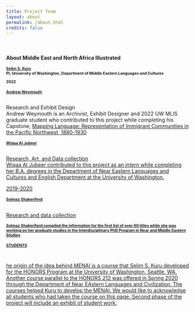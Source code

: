 ```yaml
---
title: Project Team
layout: about
permalink: /about.html
credits: false
---
```

<br>
<h1 style="font-size:100%;">About Middle East and North Africa Illustrated</h1> 
<p>
<h3 style="font-size:75%;"><a href="https://nelc.washington.edu/people/selim-sirri-kuru">Selim S. Kuru</a> <br>
PI, University of Washington, Department of Middle Eastern Languages and Cultures
<p>
2022<br>
<p>
<h3 style="font-size:75%;"><a href="http://a-rains.squarespace.com/">Andrew Weymouth</a> </h3> <br>
Research and Exhibit Design<br>
Andrew Weymouth is an Archivist, Exhibit Designer and 2022 UW MLIS graduate student who contributed to this project while completing his Capstone, <a href="https://aweymo.github.io/mappinglanguage/">Mapping Language: Representation of Immigrant Communities in the Pacific Northwest, 1880-1930
<p>
<h3 style="font-size:75%;">Wiqaa Al Jubeer </h3> <br> 
Research, Art, and Data collection<br>
Wiqaa Al Jubeer contributed to this project as an intern while completing her B.A. degrees in the Department of Near Eastern Languages and Cultures and English Department at the University of Washington.
<p>
2019-2020<br>
<h3 style="font-size:75%;">Solmaz Shakeriferd </h3> <br> 
Research and data collection<br>
<h3 style="font-size:75%;">Solmaz Shakerifard compiled the information for the first list of over 60 titles while she was working on her graduate studies in the Interdisciplinary PhD Program in Near and Middle Eastern Studies</h3> 
<p>
<h2 style="font-size:75%;">STUDENTS </h2> <br>
<p>
he origin of the idea behind MENAI is a course that Selim S. Kuru developed for the HONORS Program at the University of Washington, Seattle, WA. Another course parallel to the HONORS 212 was offered in Spring 2020 through the Department of Near EAstern Languages and Civilization. The courses helped Kuru to develop the MENAI. We would like to acknowledge all students who had taken the course on this page. Second phase of the project will include an exhibit of student work.
<p>

